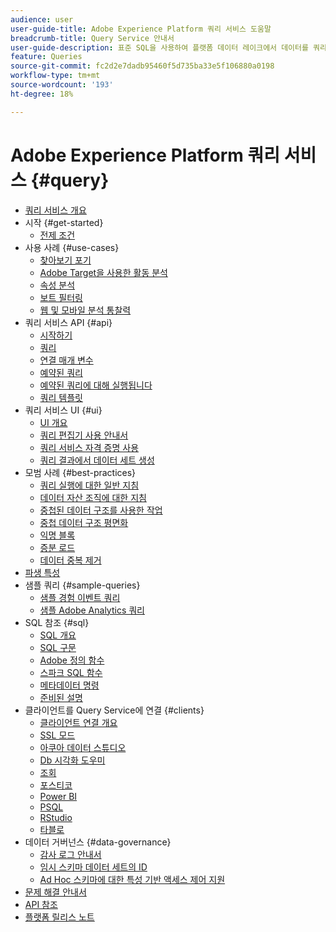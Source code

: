 ```yaml
---
audience: user
user-guide-title: Adobe Experience Platform 쿼리 서비스 도움말
breadcrumb-title: Query Service 안내서
user-guide-description: 표준 SQL을 사용하여 플랫폼 데이터 레이크에서 데이터를 쿼리합니다.
feature: Queries
source-git-commit: fc2d2e7dadb95460f5d735ba33e5f106880a0198
workflow-type: tm+mt
source-wordcount: '193'
ht-degree: 18%

---
```



# Adobe Experience Platform 쿼리 서비스 {#query}

- [쿼리 서비스 개요](home.md)
- 시작 {#get-started}
   - [전제 조건](get-started/prerequisites.md)
- 사용 사례 {#use-cases}
   - [찾아보기 포기](use-cases/abandoned-browse.md)
   - [Adobe Target을 사용한 활동 분석](use-cases/activity-analysis-with-adobe-target.md)
   - [속성 분석](use-cases/attribution-analysis.md)
   - [보트 필터링](use-cases/bot-filtering.md)
   - [웹 및 모바일 분석 통찰력](use-cases/analytics-insights.md)
- 쿼리 서비스 API {#api}
   - [시작하기](api/getting-started.md)
   - [쿼리](api/queries.md)
   - [연결 매개 변수](api/connection-parameters.md)
   - [예약된 쿼리](api/scheduled-queries.md)
   - [예약된 쿼리에 대해 실행됩니다](api/runs-scheduled-queries.md)
   - [쿼리 템플릿](api/query-templates.md)
- 쿼리 서비스 UI {#ui}
   - [UI 개요](ui/overview.md)
   - [쿼리 편집기 사용 안내서](ui/user-guide.md)
   - [쿼리 서비스 자격 증명 사용](ui/credentials.md)
   - [쿼리 결과에서 데이터 세트 생성](ui/create-datasets.md)
- 모범 사례 {#best-practices}
   - [쿼리 실행에 대한 일반 지침](best-practices/writing-queries.md)
   - [데이터 자산 조직에 대한 지침](./best-practices/organize-data-assets.md)
   - [중첩된 데이터 구조를 사용한 작업](best-practices/nested-data-structures.md)
   - [중첩 데이터 구조 평면화](best-practices/flatten-nested-data.md)
   - [익명 블록](best-practices/anonymous-block.md)
   - [증분 로드](best-practices/incremental-load.md)
   - [데이터 중복 제거](best-practices/deduplication.md)
- [파생 특성](derived-attributes.md)
- 샘플 쿼리 {#sample-queries}
   - [샘플 경험 이벤트 쿼리](sample-queries/experience-event.md)
   - [샘플 Adobe Analytics 쿼리](sample-queries/adobe-analytics.md)
- SQL 참조 {#sql}
   - [SQL 개요](sql/overview.md)
   - [SQL 구문](sql/syntax.md)
   - [Adobe 정의 함수](sql/adobe-defined-functions.md)
   - [스파크 SQL 함수](sql/spark-sql-functions.md)
   - [메타데이터 명령](sql/metadata.md)
   - [준비된 설명](sql/prepared-statements.md)
- 클라이언트를 Query Service에 연결 {#clients}
   - [클라이언트 연결 개요](clients/overview.md)
   - [SSL 모드](./clients/ssl-modes.md)
   - [아쿠아 데이터 스튜디오](clients/aqua-data-studio.md)
   - [Db 시각화 도우미](./clients/dbvisulaizer.md)
   - [조회](clients/looker.md)
   - [포스티코](clients/postico.md)
   - [Power BI](clients/power-bi.md)
   - [PSQL](clients/psql.md)
   - [RStudio](clients/rstudio.md)
   - [타블로](clients/tableau.md)
- 데이터 거버넌스 {#data-governance}
   - [감사 로그 안내서](data-governance/audit-log-guide.md)
   - [임시 스키마 데이터 세트의 ID](data-governance/ad-hoc-schema-identities.md)
   - [Ad Hoc 스키마에 대한 특성 기반 액세스 제어 지원](./data-governance/ad-hoc-schema-labels.md)
- [문제 해결 안내서](troubleshooting-guide.md)
- [API 참조](https://www.adobe.io/experience-platform-apis/references/query-service/)
- [플랫폼 릴리스 노트](https://www.adobe.com/go/platform-release-notes-en)